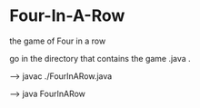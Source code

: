 # Four-In-A-Row
the game of Four in a row


go in the directory that contains the game .java .




--> javac ./FourInARow.java


--> java FourInARow
